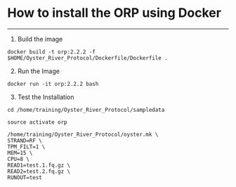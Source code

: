 # How to install the ORP using Docker
---

1. Build the image

```
docker build -t orp:2.2.2 -f $HOME/Oyster_River_Protocol/Dockerfile/Dockerfile .
```

2. Run the Image

```
docker run -it orp:2.2.2 bash
```

3. Test the Installation

```
cd /home/training/Oyster_River_Protocol/sampledata

source activate orp

/home/training/Oyster_River_Protocol/oyster.mk \
STRAND=RF \
TPM_FILT=1 \
MEM=15 \
CPU=8 \
READ1=test.1.fq.gz \
READ2=test.2.fq.gz \
RUNOUT=test
```
